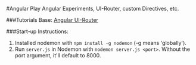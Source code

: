 #Angular Play
Angular Experiments, UI-Router, custom Directives, etc.

###Tutorials Base:
[Angular UI-Router](https://scotch.io/tutorials/angular-routing-using-ui-router)

###Start-up Instructions:
1. Installed nodemon with ```npm install -g nodemon``` (-g means 'globally').
2. Run ```server.js``` in Nodemon with ```nodemon server.js <port>```. Without the port argument, it'll default to 8000.
